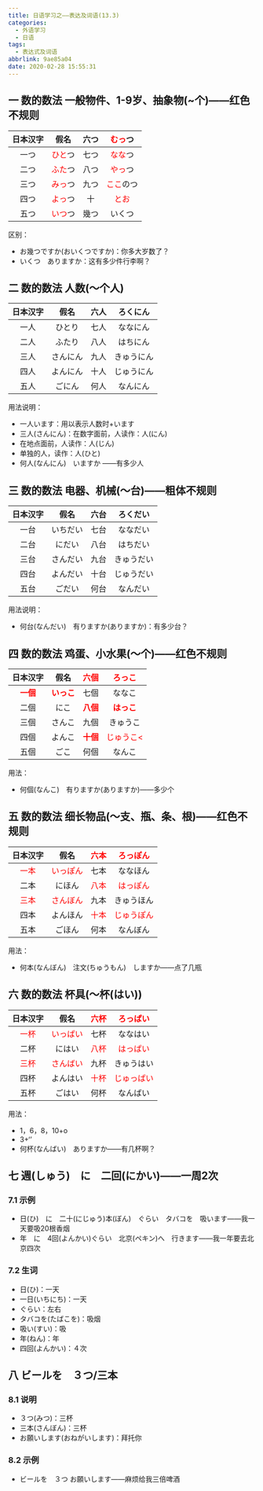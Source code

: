 ```yaml
---
title: 日语学习之——表达及词语(13.3)
categories:
  - 外语学习
  - 日语
tags:
  - 表达式及词语
abbrlink: 9ae85a04
date: 2020-02-28 15:55:31
---
```

## 一 数的数法 一般物件、1-9岁、抽象物(~个)——红色不规则

| 日本汉字 |             假名              | 六つ |    <font color=red>むっ</font>つ    |
| :------: | :---------------------------: | :--: | :----------: |
|   一つ   | <font color=red>ひと</font>つ | 七つ |  <font color=red>なな</font>つ  |
|   二つ   |  <font color=red>ふた</font>つ   | 八つ |  <font color=red>やっ</font>つ  |
|   三つ   | <font color=red>みっ</font>つ | 九つ | <font color=red>ここ</font>のつ |
|   四つ   | <font color=red>よっ</font>つ |  十  |   <font color=red>とお</font>   |
|   五つ   | <font color=red>いつ</font>つ | 幾つ |  いくつ  |

<!--more-->
区别：  

* お幾つですか(おいくつですか)：你多大岁数了？
* いくつ　ありますか：这有多少件行李啊？

## 二 数的数法 人数(～个人)

| 日本汉字 |   假名   | 六人 |  ろくにん  |
| :------: | :------: | :--: | :--------: |
|   一人   |  ひとり  | 七人 |  ななにん  |
|   二人   |  ふたり  | 八人 |  はちにん  |
|   三人   | さんにん | 九人 | きゅうにん |
|   四人   | よんにん | 十人 | じゅうにん |
|   五人   |  ごにん  | 何人 |  なんにん  |

用法说明：  

* 一人います：用以表示人数时+います
* 三人(さんにん)：在数字面前，人读作：人(にん)
* 在地点面前，人读作：人(じん)
* 单独的人，读作：人(ひと)
* 何人(なんにん)　いますか ——有多少人 

## 三 数的数法 电器、机械(～台)——粗体不规则

| 日本汉字 |   假名   | 六台 |  ろくだい  |
| :------: | :------: | :--: | :--------: |
|   一台   | いちだい | 七台 |  ななだい  |
|   二台   |  にだい  | 八台 |  はちだい  |
|   三台   | さんだい | 九台 | きゅうだい |
|   四台   | よんだい | 十台 | じゅうだい |
|   五台   |  ごだい  | 何台 |  なんだい  |

用法说明：  

* 何台(なんだい)　有りますか(ありますか)：有多少台？

## 四 数的数法 鸡蛋、小水果(～个)——红色不规则

|            日本汉字             |               假名                |   <font color=red>六個</font>    |   <font color=red>ろっこ</font>   |
| :-----------------------------: | :-------------------------------: | :------------------------------: | :-------------------------------: |
| <font color=red>**一個**</font> | <font color=red>**いっこ**</font> |               七個               |              ななこ               |
|              二個               |               にこ                | <font color=red>**八個**</font>  | <font color=red>**はっこ**</font> |
|              三個               |              さんこ               |               九個               |             きゅうこ              |
|              四個               |              よんこ               | <font color=red> **十個**</font> | <font color=red>じゅうこ<</font>  |
|              五個               |               ごこ                |               何個               |              なんこ               |

用法：  

* 何個(なんこ)　有りますか(ありますか)——多少个

## 五 数的数法 细长物品(～支、瓶、条、根)——红色不规则

|          日本汉字           |              假名               | <font color=red>六本</font> |  <font color=red>ろっぽん</font>  |
| :-------------------------: | :-----------------------------: | :-------------------------: | :-------------------------------: |
| <font color=red>一本</font> | <font color=red>いっぽん</font> |            七本             |             ななほん              |
|            二本             |             にほん              | <font color=red>八本</font> |  <font color=red>はっぽん</font>  |
| <font color=red>三本</font> | <font color=red>さんぼん</font> |            九本             |            きゅうほん             |
|            四本             |            よんほん             | <font color=red>十本</font> | <font color=red>じゅうぽん</font> |
|            五本             |             ごほん              |            何本             |             なんぼん              |

用法： 

* 何本(なんぼん)　注文(ちゅうもん)　しますか——点了几瓶

## 六 数的数法 杯具(～杯(はい))

|          日本汉字           |               假名               | <font color=red>六杯</font> |  <font color=red>ろっぱい</font>  |
| :-------------------------: | :------------------------------: | :-------------------------: | :-------------------------------: |
| <font color=red>一杯</font> | <font color=red>いっぱい</font > |            七杯             |             ななはい              |
|            二杯             |              にはい              | <font color=red>八杯</font> |  <font color=red>はっぱい</font>  |
| <font color=red>三杯</font> | <font color=red>さんばい</font>  |            九杯             |            きゅうはい             |
|            四杯             |             よんはい             | <font color=red>十杯</font> | <font color=red>じゅっぱい</font> |
|            五杯             |              ごはい              |            何杯             |             なんばい              |

用法：  

* 1，6，8，10+o 
* 3+‘’
* 何杯(なんばい)　ありますか——有几杯啊？

## 七 週(しゅう)　に　二回(にかい)——一周2次

### 7.1 示例

* 日(ひ)　に　二十(にじゅう)本(ぼん)　ぐらい　タバコを　吸います——我一天要吸20根香烟
* 年　に　4回(よんかい)ぐらい　北京(ペキン)へ　行きます——我一年要去北京四次

### 7.2 生词

* 日(ひ)：一天
* 一日(いちにち)：一天
* ぐらい：左右
* タバコを(たばこを)：吸烟
* 吸い(すい)：吸
* 年(ねん)：年
* 四回(よんかい)：４次

## 八 ビールを　３つ/三本

### 8.1 说明

* ３つ(みつ)：三杯
* 三本(さんぼん)：三杯
* お願いします(おねがいします)：拜托你

### 8.2 示例

* ビールを　３つ お願いします——麻烦给我三倍啤酒
